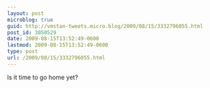 ```yaml
---
layout: post
microblog: true
guid: http://vmstan-tweets.micro.blog/2009/08/15/3332796055.html
post_id: 3050529
date: 2009-08-15T13:52:49-0600
lastmod: 2009-08-15T13:52:49-0600
type: post
url: /2009/08/15/3332796055.html
---
```

Is it time to go home yet?

